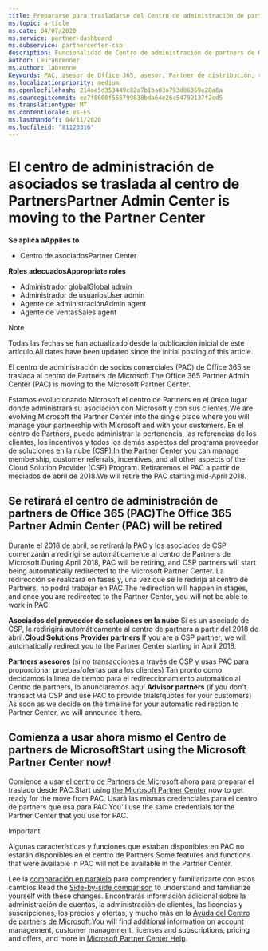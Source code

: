 ```yaml
---
title: Prepararse para trasladarse del Centro de administración de partners al Centro de partners | Centro de partners
ms.topic: article
ms.date: 04/07/2020
ms.service: partner-dashboard
ms.subservice: partnercenter-csp
description: Funcionalidad de Centro de administración de partners de Office 365 se traslada al Centro de partners.
author: LauraBrenner
ms.author: labrenne
Keywords: PAC, asesor de Office 365, asesor, Partner de distribución, retirada de PAC, retirada de PAC
ms.localizationpriority: medium
ms.openlocfilehash: 214ae5d353449c82a7b1ba03a793d06359e28a0a
ms.sourcegitcommit: ee7f8600f566799838bda64e26c54799137f2cd5
ms.translationtype: MT
ms.contentlocale: es-ES
ms.lasthandoff: 04/11/2020
ms.locfileid: "81123316"
---
```

# <a name="partner-admin-center-is-moving-to-the-partner-center"></a><span data-ttu-id="e3b7f-104">El centro de administración de asociados se traslada al centro de Partners</span><span class="sxs-lookup"><span data-stu-id="e3b7f-104">Partner Admin Center is moving to the Partner Center</span></span>

<span data-ttu-id="e3b7f-105">**Se aplica a**</span><span class="sxs-lookup"><span data-stu-id="e3b7f-105">**Applies to**</span></span>

-  <span data-ttu-id="e3b7f-106">Centro de asociados</span><span class="sxs-lookup"><span data-stu-id="e3b7f-106">Partner Center</span></span>

<span data-ttu-id="e3b7f-107">**Roles adecuados**</span><span class="sxs-lookup"><span data-stu-id="e3b7f-107">**Appropriate roles**</span></span>
-    <span data-ttu-id="e3b7f-108">Administrador global</span><span class="sxs-lookup"><span data-stu-id="e3b7f-108">Global admin</span></span>
-    <span data-ttu-id="e3b7f-109">Administrador de usuarios</span><span class="sxs-lookup"><span data-stu-id="e3b7f-109">User admin</span></span>
-    <span data-ttu-id="e3b7f-110">Agente de administración</span><span class="sxs-lookup"><span data-stu-id="e3b7f-110">Admin agent</span></span>
-    <span data-ttu-id="e3b7f-111">Agente de ventas</span><span class="sxs-lookup"><span data-stu-id="e3b7f-111">Sales agent</span></span>

> [!NOTE]  
>  <span data-ttu-id="e3b7f-112">Todas las fechas se han actualizado desde la publicación inicial de este artículo.</span><span class="sxs-lookup"><span data-stu-id="e3b7f-112">All dates have been updated since the initial posting of this article.</span></span>

<span data-ttu-id="e3b7f-113">El centro de administración de socios comerciales (PAC) de Office 365 se traslada al centro de Partners de Microsoft.</span><span class="sxs-lookup"><span data-stu-id="e3b7f-113">The Office 365 Partner Admin Center (PAC) is moving to the Microsoft Partner Center.</span></span>

<span data-ttu-id="e3b7f-114">Estamos evolucionando Microsoft el centro de Partners en el único lugar donde administrará su asociación con Microsoft y con sus clientes.</span><span class="sxs-lookup"><span data-stu-id="e3b7f-114">We are evolving Microsoft the Partner Center into the single place where you will manage your partnership with Microsoft and with your customers.</span></span> <span data-ttu-id="e3b7f-115">En el centro de Partners, puede administrar la pertenencia, las referencias de los clientes, los incentivos y todos los demás aspectos del programa proveedor de soluciones en la nube (CSP).</span><span class="sxs-lookup"><span data-stu-id="e3b7f-115">In the Partner Center you can manage membership, customer referrals, incentives, and all other aspects of the Cloud Solution Provider (CSP) Program.</span></span> <span data-ttu-id="e3b7f-116">Retiraremos el PAC a partir de mediados de abril de 2018.</span><span class="sxs-lookup"><span data-stu-id="e3b7f-116">We will retire the PAC starting mid-April 2018.</span></span>

## <a name="the-office-365-partner-admin-center-pac-will-be-retired"></a><span data-ttu-id="e3b7f-117">Se retirará el centro de administración de partners de Office 365 (PAC)</span><span class="sxs-lookup"><span data-stu-id="e3b7f-117">The Office 365 Partner Admin Center (PAC) will be retired</span></span>

<span data-ttu-id="e3b7f-118">Durante el 2018 de abril, se retirará la PAC y los asociados de CSP comenzarán a redirigirse automáticamente al centro de Partners de Microsoft.</span><span class="sxs-lookup"><span data-stu-id="e3b7f-118">During April 2018, PAC will be retiring, and CSP partners will start being automatically redirected to the Microsoft Partner Center.</span></span> <span data-ttu-id="e3b7f-119">La redirección se realizará en fases y, una vez que se le redirija al centro de Partners, no podrá trabajar en PAC.</span><span class="sxs-lookup"><span data-stu-id="e3b7f-119">The redirection will happen in stages, and once you are redirected to the Partner Center, you will not be able to work in PAC.</span></span> 

<span data-ttu-id="e3b7f-120">**Asociados del proveedor de soluciones en la nube** Si es un asociado de CSP, le redirigirá automáticamente al centro de partners a partir del 2018 de abril.</span><span class="sxs-lookup"><span data-stu-id="e3b7f-120">**Cloud Solutions Provider partners** If you are a CSP partner, we will automatically redirect you to the Partner Center starting in April 2018.</span></span> 

<span data-ttu-id="e3b7f-121">**Partners asesores** (si no transacciones a través de CSP y usas PAC para proporcionar pruebas/ofertas para los clientes) Tan pronto como decidamos la línea de tiempo para el redireccionamiento automático al Centro de partners, lo anunciaremos aquí.</span><span class="sxs-lookup"><span data-stu-id="e3b7f-121">**Advisor partners** (if you don't transact via CSP and use PAC to provide trials/quotes for your customers) As soon as we decide on the timeline for your automatic redirection to Partner Center, we will announce it here.</span></span> 


## <a name="start-using-the-microsoft-partner-center-now"></a><span data-ttu-id="e3b7f-122">Comienza a usar ahora mismo el Centro de partners de Microsoft</span><span class="sxs-lookup"><span data-stu-id="e3b7f-122">Start using the Microsoft Partner Center now!</span></span>

<span data-ttu-id="e3b7f-123">Comience a usar [el centro de Partners de Microsoft](https://partnercenter.microsoft.com/) ahora para preparar el traslado desde PAC.</span><span class="sxs-lookup"><span data-stu-id="e3b7f-123">Start using [the Microsoft Partner Center](https://partnercenter.microsoft.com/) now to get ready for the move from PAC.</span></span>  <span data-ttu-id="e3b7f-124">Usará las mismas credenciales para el centro de partners que usa para PAC.</span><span class="sxs-lookup"><span data-stu-id="e3b7f-124">You'll use the same credentials for the Partner Center that you use for PAC.</span></span>

> [!IMPORTANT]  
> <span data-ttu-id="e3b7f-125">Algunas características y funciones que estaban disponibles en PAC no estarán disponibles en el centro de Partners.</span><span class="sxs-lookup"><span data-stu-id="e3b7f-125">Some features and functions that were available in PAC will not be available in the Partner Center.</span></span>

 <span data-ttu-id="e3b7f-126">Lee la [comparación en paralelo](moving-from-pac-to-pc.md) para comprender y familiarizarte con estos cambios.</span><span class="sxs-lookup"><span data-stu-id="e3b7f-126">Read the [Side-by-side comparison](moving-from-pac-to-pc.md) to understand and familiarize yourself with these changes.</span></span>  <span data-ttu-id="e3b7f-127">Encontrarás información adicional sobre la administración de cuentas, la administración de clientes, las licencias y suscripciones, los precios y ofertas, y mucho más en la [Ayuda del Centro de partners de Microsoft](https://docs.microsoft.com/partner-center/).</span><span class="sxs-lookup"><span data-stu-id="e3b7f-127">You will find additional information on account management, customer management, licenses and subscriptions, pricing and offers, and more in [Microsoft Partner Center Help](https://docs.microsoft.com/partner-center/).</span></span>